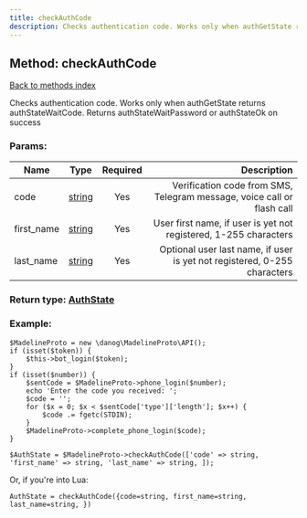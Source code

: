 ```yaml
---
title: checkAuthCode
description: Checks authentication code. Works only when authGetState returns authStateWaitCode. Returns authStateWaitPassword or authStateOk on success
---
```

## Method: checkAuthCode  
[Back to methods index](index.md)


Checks authentication code. Works only when authGetState returns authStateWaitCode. Returns authStateWaitPassword or authStateOk on success

### Params:

| Name     |    Type       | Required | Description |
|----------|:-------------:|:--------:|------------:|
|code|[string](../types/string.md) | Yes|Verification code from SMS, Telegram message, voice call or flash call|
|first\_name|[string](../types/string.md) | Yes|User first name, if user is yet not registered, 1-255 characters|
|last\_name|[string](../types/string.md) | Yes|Optional user last name, if user is yet not registered, 0-255 characters|


### Return type: [AuthState](../types/AuthState.md)

### Example:


```
$MadelineProto = new \danog\MadelineProto\API();
if (isset($token)) {
    $this->bot_login($token);
}
if (isset($number)) {
    $sentCode = $MadelineProto->phone_login($number);
    echo 'Enter the code you received: ';
    $code = '';
    for ($x = 0; $x < $sentCode['type']['length']; $x++) {
        $code .= fgetc(STDIN);
    }
    $MadelineProto->complete_phone_login($code);
}

$AuthState = $MadelineProto->checkAuthCode(['code' => string, 'first_name' => string, 'last_name' => string, ]);
```

Or, if you're into Lua:

```
AuthState = checkAuthCode({code=string, first_name=string, last_name=string, })
```

